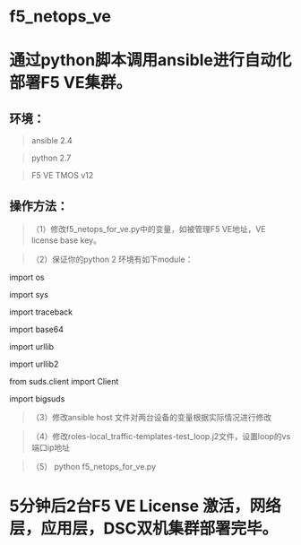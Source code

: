 # f5_netops_ve
通过python脚本调用ansible进行自动化部署F5 VE集群。 
===============================================

环境：
-----------------------------------------------
> ansible 2.4 

> python 2.7

> F5 VE TMOS v12

操作方法：
-----------------------------------------------


>（1）修改f5_netops_for_ve.py中的变量，如被管理F5 VE地址，VE license base key。

>（2）保证你的python 2 环境有如下module：

import os

import sys

import traceback

import base64

import urllib

import urllib2

from suds.client import Client

import bigsuds

>（3）修改ansible host 文件对两台设备的变量根据实际情况进行修改

>（4）修改roles-local_traffic-templates-test_loop.j2文件，设置loop的vs端口ip地址

>（5） python f5_netops_for_ve.py

5分钟后2台F5 VE License 激活，网络层，应用层，DSC双机集群部署完毕。
===============================================
